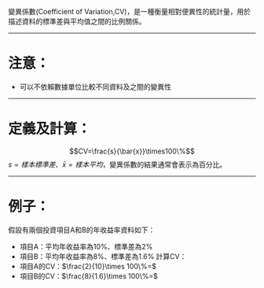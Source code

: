 變異係數(Coefficient of Variation,CV)，是一種衡量相對便異性的統計量，用於描述資料的標準差與平均值之間的比例關係。
- - - 
# 注意：
- 可以不依賴數據單位比較不同資料及之間的變異性
- - -
# 定義及計算：
$$CV=\frac{s}{\bar{x}}\times100\%$$
$s=樣本標準差、\bar{x}=樣本平均$，變異係數的結果通常會表示為百分比。
- - -
# 例子：
假設有兩個投資項目A和B的年收益率資料如下：
- 項目A：平均年收益率為10%、標準差為2%
- 項目B：平均年收益率為8%、標準差為1.6%
計算CV：
- 項目A的CV：$\frac{2}{10}\times 100\%=$
- 項目B的CV：$\frac{8}{1.6}\times 100\%=$